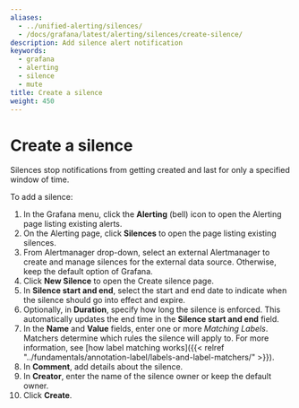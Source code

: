 ```yaml
---
aliases:
  - ../unified-alerting/silences/
  - /docs/grafana/latest/alerting/silences/create-silence/
description: Add silence alert notification
keywords:
  - grafana
  - alerting
  - silence
  - mute
title: Create a silence
weight: 450
---
```


# Create a silence

Silences stop notifications from getting created and last for only a specified window of time.

To add a silence:

1. In the Grafana menu, click the **Alerting** (bell) icon to open the Alerting page listing existing alerts.
2. On the Alerting page, click **Silences** to open the page listing existing silences.
3. From Alertmanager drop-down, select an external Alertmanager to create and manage silences for the external data source. Otherwise, keep the default option of Grafana.
4. Click **New Silence** to open the Create silence page.
5. In **Silence start and end**, select the start and end date to indicate when the silence should go into effect and expire.
6. Optionally, in **Duration**, specify how long the silence is enforced. This automatically updates the end time in the **Silence start and end** field.
7. In the **Name** and **Value** fields, enter one or more _Matching Labels_. Matchers determine which rules the silence will apply to. For more information, see [how label matching works]({{< relref "../fundamentals/annotation-label/labels-and-label-matchers/" >}}).
8. In **Comment**, add details about the silence.
9. In **Creator**, enter the name of the silence owner or keep the default owner.
10. Click **Create**.
